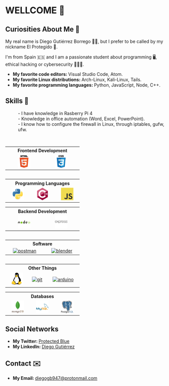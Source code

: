 <h1>WELLCOME 👋</h1>
<h2>Curiosities About Me 💬</h2>
<p>My real name is Diego Gutiérrez Borrego 👱‍♂️, but I prefer to be called by my nickname El Protegido 🦁.</p>
<p>I'm from Spain 🇪🇸 and I am a passionate student about programming 🖥, ethical hacking or cybersecurity 👨🏽‍💻.</p>
<ul>
  <li><b>My favorite code editors: </b><a>Visual Studio Code, Atom.</a></li>
  <li><b>My favorite Linux distributions: </b><a>Arch-Linux, Kali-Linux, Tails.</a></li>
  <li><b>My favorite programming languages: </b><a>Python, JavaScript, Node, C++.</a></li>
</ul> 

<h2>Skills 💪</h2>

<dl>
  <dt></dt>
  <dd>- I have knowledge in Rasberry Pi 4</dd>
  <dd>- Knowledge in office automation (Word, Excel, PowerPoint).</dd>
  <dd>- I know how to configure the firewall in Linux, through iptables, gufw, ufw.</dd>
</dl>

<br>

<table align="left">
  <tr>
    <th align="center" width="220px" colspan="2">Frontend Development</th>
  </tr>
  <tr>
    <td align="center">
      <!-- HTML -->
      <a href="https://www.w3.org/html/" target="_blank"><img src="https://raw.githubusercontent.com/devicons/devicon/master/icons/html5/html5-original-wordmark.svg" alt="html5" width="40" height="40"/></a>
    </td>
    <td align="center">
      <!-- CSS -->
      <a href="https://www.w3schools.com/css/" target="_blank"><img src="https://raw.githubusercontent.com/devicons/devicon/master/icons/css3/css3-original-wordmark.svg" alt="css3" width="40" height="40"/></a>
    </td>
  </tr>
</table>

<table align="right">
  <tr>
    <th align="center" width="220px" colspan="3">Programming Languages</th>
  </tr>
  <tr>
    <td align="center">
      <!-- PYTHON -->
      <a href="https://www.python.org" target="_blank"><img src="https://raw.githubusercontent.com/devicons/devicon/master/icons/python/python-original.svg" alt="python" width="40" height="40"/></a>
    </td>
    <td align="center">
      <!-- C++ -->
      <a href="https://www.w3schools.com/cpp/" target="_blank"><img src="https://raw.githubusercontent.com/devicons/devicon/master/icons/cplusplus/cplusplus-original.svg" alt="cplusplus" width="40" height="40"/></a>
    </td>
     <td align="center">
      <!-- JAVASCRIPT -->
      <a href="https://developer.mozilla.org/en-US/docs/Web/JavaScript" target="_blank"><img src="https://raw.githubusercontent.com/devicons/devicon/master/icons/javascript/javascript-original.svg" alt="javascript" width="40" height="40"/></a>
    </td>
  </tr>
</table>

<table align="center">
  <tr>
    <th align="center" width="220px" colspan="2">Backend Development</th>
  </tr>
  <tr>
    <td align="center">
      <!-- NODE -->
      <a href="https://nodejs.org" target="_blank"><img src="https://raw.githubusercontent.com/devicons/devicon/master/icons/nodejs/nodejs-original-wordmark.svg" alt="nodejs" width="40" height="40"/></a>
    </td>
    <td align="center">
      <!-- EXPRESS -->
      <a href="https://expressjs.com" target="_blank"><img src="https://raw.githubusercontent.com/devicons/devicon/master/icons/express/express-original-wordmark.svg" alt="express" width="40" height="40"/></a>
    </td>
  </tr>
</table>

<table align="left">
  <tr>
    <th align="center" width="220px" colspan="2">Software</th>
  </tr>
  <tr>
    <td align="center">
      <!-- POSTMAN -->
      <a href="https://postman.com" target="_blank"><img src="https://www.vectorlogo.zone/logos/getpostman/getpostman-icon.svg" alt="postman" width="40" height="40"/></a>
    </td>
    <td align="center">
      <!-- BLENDER -->
      <a href="https://www.blender.org/" target="_blank"><img src="https://download.blender.org/branding/community/blender_community_badge_white.svg" alt="blender" width="40" height="40"/></a>
  </tr>
</table>

<table align="right">
  <tr>
    <th align="center" width="220px" colspan="3">Other Things</th>
  </tr>
  <tr>
    <td align="center">
      <!-- LINUX -->
      <a href="https://www.linux.org/" target="_blank"><img src="https://raw.githubusercontent.com/devicons/devicon/master/icons/linux/linux-original.svg" alt="linux" width="40" height="40"/></a>
    </td>
    <td align="center">
      <!-- GIT -->
      <a href="https://git-scm.com/" target="_blank"><img src="https://www.vectorlogo.zone/logos/git-scm/git-scm-icon.svg" alt="git" width="40" height="40"/></a>
    </td>
     <td align="center">
      <!-- ARDUINO -->
      <a href="https://www.arduino.cc/" target="_blank"><img src="https://cdn.worldvectorlogo.com/logos/arduino-1.svg" alt="arduino" width="40" height="40"/></a> 
    </td>
  </tr>
</table>

<table align="center">
  <tr>
    <th align="center" width="220px" colspan="3">Databases</th>
  </tr>
  <tr>
    <td align="center">
      <!-- MONGODB -->
      <a href="https://www.mongodb.com/" target="_blank"><img src="https://raw.githubusercontent.com/devicons/devicon/master/icons/mongodb/mongodb-original-wordmark.svg" alt="mongodb" width="40" height="40"/>
    </td>
    <td align="center">
      <!-- MYSQL -->
      </a> <a href="https://www.mysql.com/" target="_blank"><img src="https://raw.githubusercontent.com/devicons/devicon/master/icons/mysql/mysql-original-wordmark.svg" alt="mysql" width="40" height="40"/>
    </td>
     <td align="center">
      <!-- POSTGRESQL -->
      </a> <a href="https://www.postgresql.org" target="_blank"><img src="https://raw.githubusercontent.com/devicons/devicon/master/icons/postgresql/postgresql-original-wordmark.svg" alt="postgresql" width="40" height="40"/></a>
    </td>
  </tr>
</table>

<h2>Social Networks</h2>
<ul>
  <li><b>My Twitter: </b><a href="https://twitter.com/Protectedblue">Protected Blue</a></li>
  <li><b>My LinkedIn: </b><a href="https://www.linkedin.com/in/diego-guti%C3%A9rrez-476126213">Diego Gutiérrez</a></li>
</ul>
<h2>Contact ✉️</h2>
<ul>
  <li><b>My Email: </b><a href="mailto:diegogb947@protonmail.com">diegogb947@protonmail.com</a></li>
  <!-- <li><b>My Page: </b><a href="https://thewhitelionxs.github.io">https://thewhitelionxs.github.io</a></li> -->
</ul>

